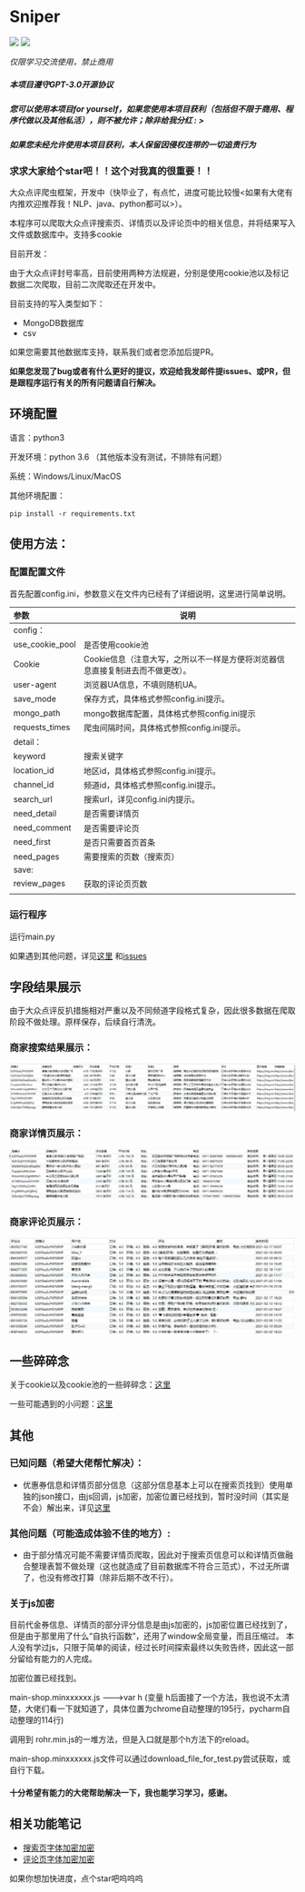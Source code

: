 # Sniper



[![](https://img.shields.io/badge/python-3-brightgreen.svg)](https://www.python.org/downloads/)
<img src="https://img.shields.io/badge/license-GPL--3.0-brightgreen">

*仅限学习交流使用，禁止商用*

##### 本项目遵守GPT-3.0开源协议

##### 您可以使用本项目for yourself，如果您使用本项目获利（包括但不限于商用、程序代做以及其他私活），则不被允许；除非给我分红 : >

##### 如果您未经允许使用本项目获利，本人保留因侵权连带的一切追责行为



### 求求大家给个star吧！！这个对我真的很重要！！

大众点评爬虫框架，开发中（快毕业了，有点忙，进度可能比较慢<如果有大佬有内推欢迎推荐我！NLP、java、python都可以>）。

本程序可以爬取大众点评搜索页、详情页以及评论页中的相关信息，并将结果写入文件或数据库中。支持多cookie

目前开发：

由于大众点评封号率高，目前使用两种方法规避，分别是使用cookie池以及标记数据二次爬取，目前二次爬取还在开发中。


目前支持的写入类型如下：
- MongoDB数据库
- csv

如果您需要其他数据库支持，联系我们或者您添加后提PR。

**如果您发现了bug或者有什么更好的提议，欢迎给我发邮件提issues、或PR，但是跟程序运行有关的所有问题请自行解决。**

## 环境配置
语言：python3

开发环境：python 3.6 （其他版本没有测试，不排除有问题）

系统：Windows/Linux/MacOS

其他环境配置：

    pip install -r requirements.txt

## 使用方法：
### 配置配置文件
首先配置config.ini，参数意义在文件内已经有了详细说明，这里进行简单说明。

|参数|说明|
|:-----  |-----|
|config：      |  |
|use_cookie_pool      |是否使用cookie池 |
|Cookie      |Cookie信息（注意大写，之所以不一样是方便将浏览器信息直接复制进去而不做更改）。|
|user-agent      |浏览器UA信息，不填则随机UA。|
|save_mode      |保存方式，具体格式参照config.ini提示。|
|mongo_path      |mongo数据库配置，具体格式参照config.ini提示|
|requests_times      |爬虫间隔时间，具体格式参照config.ini提示。  |
|detail：      |  |
|keyword      | 搜索关键字 |
|location_id      |地区id，具体格式参照config.ini提示。  |
|channel_id      |频道id，具体格式参照config.ini提示。  |
|search_url      |搜索url，详见config.ini内提示。  |
|need_detail      |是否需要详情页  |
|need_comment      |是否需要评论页  |
|need_first      |是否只需要首页首条  |
|need_pages      |需要搜索的页数（搜索页）  |
|save:      |  |
|review_pages      |获取的评论页页数  |
|      |  |


### 运行程序
运行main.py

如果遇到其他问题，详见[这里](./docs/problems.md)
和[issues](https://github.com/Sniper970119/dianping_spider/issues?q=is%3Aissue+is%3Aclosed)

 
## 字段结果展示
由于大众点评反扒措施相对严重以及不同频道字段格式复杂，因此很多数据在爬取阶段不做处理。原样保存，后续自行清洗。
### 商家搜索结果展示：
![image](./imgs/info.jpg)

### 商家详情页展示：
![image](./imgs/detail.jpg)


### 商家评论页展示：
![image](./imgs/review.jpg)

## 一些碎碎念


关于cookie以及cookie池的一些碎碎念：[这里](./docs/cookie_pool.md)

一些可能遇到的小问题：[这里](./docs/problems.md)



## 其他
    
### 已知问题（希望大佬帮忙解决）：
  - 优惠券信息和详情页部分信息（这部分信息基本上可以在搜索页找到）使用单独的json接口，由js回调，js加密，加密位置已经找到，暂时没时间（其实是不会）解出来，详见[这里](https://github.com/Sniper970119/dianping_spider#%E5%85%B3%E4%BA%8Ejs%E5%8A%A0%E5%AF%86)
  
### 其他问题（可能造成体验不佳的地方）:
  - 由于部分情况可能不需要详情页爬取，因此对于搜索页信息可以和详情页做融合整理表暂不做处理（这也就造成了目前数据库不符合三范式），不过无所谓了，也没有修改打算（除非后期不改不行）。
  
### 关于js加密
 
 目前代金券信息、详情页的部分评分信息是由js加密的，js加密位置已经找到了，但是由于那里用了什么“自执行函数”，还用了window全局变量，而且压缩过。
 本人没有学过js，只限于简单的阅读，经过长时间探索最终以失败告终，因此这一部分留给有能力的人完成。
 
 加密位置已经找到。
 
 main-shop.minxxxxxx.js --->var h  (变量 h后面接了一个方法，我也说不太清楚，大佬们看一下就知道了，具体位置为chrome自动整理的195行，pycharm自动整理的114行)
 
 调用到 rohr.min.js的一堆方法，但是入口就是那个h方法下的reload。
 
 main-shop.minxxxxxx.js文件可以通过download_file_for_test.py尝试获取，或自行下载。
 
 #### 十分希望有能力的大佬帮助解决一下，我也能学习学习，感谢。


  
## 相关功能笔记
  - [搜索页字体加密加密](http://www.sniper97.cn/index.php/note/carwler/3694/)
  - [评论页字体加密加密](http://www.sniper97.cn/index.php/note/carwler/3707/)

如果你想加快进度，点个star吧呜呜呜
